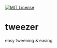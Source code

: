 [![MIT License](https://img.shields.io/badge/license-MIT-blue.svg?style=flat)](LICENSE.md) 

# tweezer
easy tweening &amp; easing

